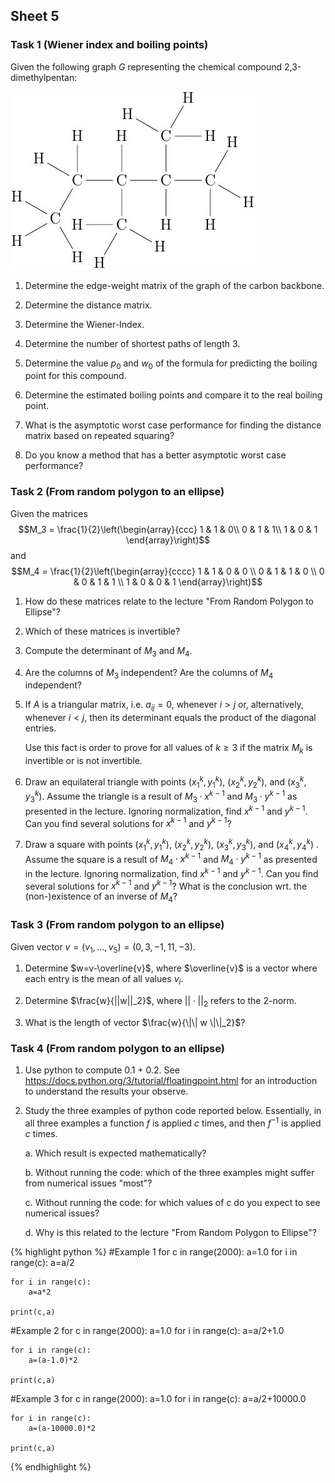 
## Sheet 5

### Task 1  (Wiener index and boiling points)

Given the following graph $G$ representing the chemical compound
2,3-dimethylpentan:

![image](../figures/23dimethylpentan.jpg)

1.  Determine the edge-weight matrix of the graph of the carbon
    backbone.

2.  Determine the distance matrix.

3.  Determine the Wiener-Index.

4.  Determine the number of shortest paths of length 3.

5.  Determine the value $p_0$ and $w_0$ of the formula for predicting
    the boiling point for this compound.

6.  Determine the estimated boiling points and compare it to the real
    boiling point.

7.  What is the asymptotic worst case performance for finding the
    distance matrix based on repeated squaring?

8.  Do you know a method that has a better asymptotic worst case
    performance?


### Task 2 (From random polygon to an ellipse)

Given the matrices $$M_3 = \frac{1}{2}\left(\begin{array}{ccc}
1 & 1 & 0\\
0 & 1 & 1\\
1 & 0 & 1
\end{array}\right)$$ and $$M_4 =  \frac{1}{2}\left(\begin{array}{cccc}
1 & 1 & 0 & 0  \\
0 & 1 & 1 & 0  \\
0 & 0 & 1 & 1  \\
1 & 0 & 0 & 1  
\end{array}\right)$$

1.  How do these matrices relate to the lecture "From Random Polygon to
    Ellipse"?

2.  Which of these matrices is invertible?

3.  Compute the determinant of $M_3$ and $M_4$.

4.  Are the columns of $M_3$ independent? Are the columns of $M_4$
    independent?

5.  If $A$ is a triangular matrix, i.e. $a_{ij}=0$, whenever $i>j$ or,
    alternatively, whenever $i<j$, then its determinant equals the
    product of the diagonal entries.

    Use this fact is order to prove for all values of $k\geq 3$ if the
    matrix $M_k$ is invertible or is not invertible.

6.  Draw an equilateral triangle with points $(x_1^k, y_1^k)$,
    $(x_2^k, y_2^k)$, and $(x_3^k, y_3^k)$. Assume the triangle is a
    result of $M_3\cdot x^{k-1}$ and $M_3\cdot y^{k-1}$ as presented in
    the lecture. Ignoring normalization, find $x^{k-1}$ and $y^{k-1}$.
    Can you find several solutions for $x^{k-1}$ and $y^{k-1}$?

7.  Draw a square with points $(x_1^k, y_1^k)$, $(x_2^k, y_2^k)$,
    $(x_3^k, y_3^k)$, and $(x_4^k, y_4^k)$ . Assume the square is a
    result of $M_4\cdot x^{k-1}$ and $M_4\cdot y^{k-1}$ as presented in
    the lecture. Ignoring normalization, find $x^{k-1}$ and $y^{k-1}$.
    Can you find several solutions for $x^{k-1}$ and $y^{k-1}$? What is
    the conclusion wrt. the (non-)existence of an inverse of $M_4$?

### Task 3 (From random polygon to an ellipse)

Given vector $v=(v_1, \ldots, v_5) = (0,3,-1,11,-3)$.

1.  Determine $w=v-\overline{v}$, where $\overline{v}$ is a vector where
    each entry is the mean of all values $v_i$.

2.  Determine $\frac{w}{||w||_2}$, where $||\cdot||_2$ refers to the
    2-norm.

3.  What is the length of vector $\frac{w}{\|\| w \|\|_2}$?


### Task 4 (From random polygon to an ellipse)

1.  Use python to compute 0.1 + 0.2. See\
    <https://docs.python.org/3/tutorial/floatingpoint.html> for an
    introduction to understand the results your observe.

2.  Study the three examples of python code reported below. Essentially, in
    all three examples a function $f$ is applied $c$ times, and then
    $f^{-1}$ is applied $c$ times.

    a.  Which result is expected mathematically?

    b.  Without running the code: which of the three examples might
        suffer from numerical issues "most"?

    c.  Without running the code: for which values of $c$ do you expect
        to see numerical issues?

    d.  Why is this related to the lecture "From Random Polygon to
        Ellipse"?



{% highlight python %}
#Example 1
for c in range(2000):
    a=1.0
    for i in range(c):
        a=a/2
    
    for i in range(c):
        a=a*2
    
    print(c,a)

#Example 2
for c in range(2000):
    a=1.0
    for i in range(c):
        a=a/2+1.0
    
    for i in range(c):
        a=(a-1.0)*2
    
    print(c,a)

#Example 3
for c in range(2000):
    a=1.0
    for i in range(c):
        a=a/2+10000.0
    
    for i in range(c):
        a=(a-10000.0)*2
    
    print(c,a)
{% endhighlight %}

